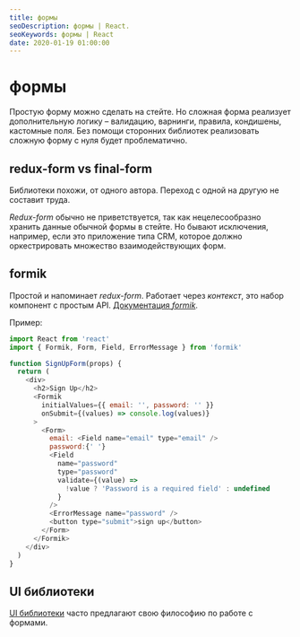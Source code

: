 ```yaml
---
title: формы
seoDescription: формы | React.
seoKeywords: формы | React
date: 2020-01-19 01:00:00
---
```

# формы

Простую форму можно сделать на стейте. Но сложная форма реализует дополнительную логику &ndash; валидацию, варнинги, правила, кондишены, кастомные поля. Без помощи сторонних библиотек реализовать сложную форму с нуля будет проблематично.

## redux-form vs final-form

Библиотеки похожи, от одного автора. Переход с одной на другую не составит труда.

*Redux-form* обычно не приветствуется, так как нецелесообразно хранить данные обычной формы в стейте. Но бывают исключения, например, если это приложение типа CRM, которое должно оркестрировать множество взаимодействующих форм.

## formik

Простой и напоминает *redux-form*. Работает через *контекст*, это набор компонент с простым API. <a href="https://jaredpalmer.com/formik/docs/overview">Документация *formik*</a>.

Пример:

```js
import React from 'react'
import { Formik, Form, Field, ErrorMessage } from 'formik'

function SignUpForm(props) {
  return (
    <div>
      <h2>Sign Up</h2>
      <Formik
        initialValues={{ email: '', password: '' }}
        onSubmit={(values) => console.log(values)}
      >
        <Form>
          email: <Field name="email" type="email" />
          password:{' '}
          <Field
            name="password"
            type="password"
            validate={(value) =>
              !value ? 'Password is a required field' : undefined
            }
          />
          <ErrorMessage name="password" />
          <button type="submit">sign up</button>
        </Form>
      </Formik>
    </div>
  )
}
```

## UI библиотеки

[UI библиотеки](https://www.npmtrends.com/rebass-vs-antd-vs-material-ui-vs-react-bootstrap-vs-reactstrap) часто предлагают свою философию по работе с формами.
